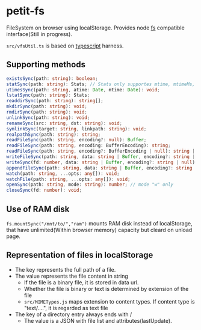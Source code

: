 # petit-fs
FileSystem on browser using localStorage. Provides node [fs](https://nodejs.org/api/fs.html) compatible interface(Still in progress).

`src/vfsUtil.ts` is based on [typescript](https://github.com/microsoft/typescript) harness.

## Supporting methods

```ts
existsSync(path: string): boolean;
statSync(path: string): Stats; // Stats only supportes mtime, mtimeMs, isDirectory(), isSymbolicLink(). Time stamps other than mtime may be inaccurate. 
utimesSync(path: string, atime: Date, mtime: Date): void;
lstatSync(path: string): Stats;
readdirSync(path: string): string[];
mkdirSync(path: string): void;
rmdirSync(path: string): void;
unlinkSync(path: string): void;
renameSync(src: string, dst: string): void;
symlinkSync(target: string, linkpath: string): void;
realpathSync(path: string): string;
readFileSync(path: string, encoding?: null): Buffer;
readFileSync(path: string, encoding: BufferEncoding): string;
readFileSync(path: string, encoding?: BufferEncoding | null): string | Buffer;
writeFileSync(path: string, data: string | Buffer, encoding?: string | null): void;
writeSync(fd: number, data: string | Buffer, encoding?: string | null): void;
appendFileSync(path: string, data: string | Buffer, encoding?: string | null): void;
watch(path: string, ...opts: any[]): void;
watchFile(path: string, ...opts: any[]): void;
openSync(path: string, mode: string): number; // mode "w" only
closeSync(fd: number): void;
```

## Use of RAM disk

`fs.mountSync("/mnt/to/","ram")` mounts RAM disk instead of localStorage, that have unlimited(Within browser memory) capacity but cleard on unload page.

## Representation of files in localStorage

- The key represents the full path of a file. 
- The value represents the file content in string
    - If the file is a binary file, it is stored in data url.
    - Whether the file is binary or text is determined by extension of the file
    - `src/MIMETypes.js` maps extension to content types. If content type is "text/....", it is regarded as text file
- The key of a directory entry always ends with /
    - The value is a JSON with file list and attributes(lastUpdate).
